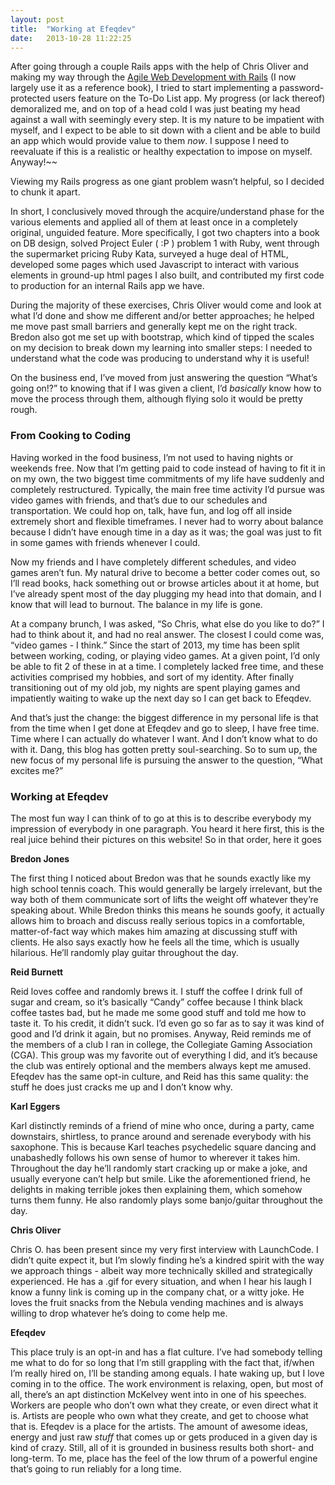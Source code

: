 ```yaml
---
layout: post
title:  "Working at Efeqdev"
date:   2013-10-28 11:22:25
---
```


After going through a couple Rails apps with the help of Chris Oliver and making my way through the [Agile Web Development with Rails](http://pragprog.com/book/rails4/agile-web-development-with-rails-4) (I now largely use it as a reference book), I tried to start implementing a password-protected users feature on the To-Do List app. My progress (or lack thereof) demoralized me, and on top of a head cold I was just beating my head against a wall with seemingly every step. It is my nature to be impatient with myself, and I expect to be able to sit down with a client and be able to build an app which would provide value to them _now_. I suppose I need to reevaluate if this is a realistic or healthy expectation to impose on myself. Anyway!~~

Viewing my Rails progress as one giant problem wasn’t helpful, so I decided to chunk it apart.

In short, I conclusively moved through the acquire/understand phase for the various elements and applied all of them at least once in a completely original, unguided feature. More specifically, I got two chapters into a book on DB design, solved Project Euler ( :P ) problem 1 with Ruby, went through the supermarket pricing Ruby Kata, surveyed a huge deal of HTML, developed some pages which used Javascript to interact with various elements in ground-up html pages I also built, and contributed my first code to production for an internal Rails app we have.

During the majority of these exercises, Chris Oliver would come and look at what I’d done and show me different and/or better approaches; he helped me move past small barriers and generally kept me on the right track. Bredon also got me set up with bootstrap, which kind of tipped the scales on my decision to break down my learning into smaller steps: I needed to understand what the code was producing to understand why it is useful!

On the business end, I’ve moved from just answering the question “What’s going on!?” to knowing that if I was given a client, I’d _basically_ know how to move the process through them, although flying solo it would be pretty rough.

### From Cooking to Coding

Having worked in the food business, I’m not used to having nights or weekends free. Now that I’m getting paid to code instead of having to fit it in on my own, the two biggest time commitments of my life have suddenly and completely restructured. Typically, the main free time activity I’d pursue was video games with friends, and that’s due to our schedules and transportation. We could hop on, talk, have fun, and log off all inside extremely short and flexible timeframes. I never had to worry about balance because I didn’t have enough time in a day as it was; the goal was just to fit in some games with friends whenever I could.

Now my friends and I have completely different schedules, and video games aren’t fun. My natural drive to become a better coder comes out, so I’ll read books, hack something out or browse articles about it at home, but I’ve already spent most of the day plugging my head into that domain, and I know that will lead to burnout. The balance in my life is gone.

At a company brunch, I was asked, “So Chris, what else do you like to do?” I had to think about it, and had no real answer. The closest I could come was, “video games - I think.” Since the start of 2013, my time has been split between working, coding, or playing video games. At a given point, I’d only be able to fit 2 of these in at a time. I completely lacked free time, and these activities comprised my hobbies, and sort of my identity. After finally transitioning out of my old job, my nights are spent playing games and impatiently waiting to wake up the next day so I can get back to Efeqdev.

And that’s just the change: the biggest difference in my personal life is that from the time when I get done at Efeqdev and go to sleep, I have free time. Time where I can actually do whatever I want. And I don’t know what to do with it. Dang, this blog has gotten pretty soul-searching. So to sum up, the new focus of my personal life is pursuing the answer to the question, “What excites me?”

### Working at Efeqdev

The most fun way I can think of to go at this is to describe everybody my impression of everybody in one paragraph. You heard it here first, this is the real juice behind their pictures on this website! So in that order, here it goes

**Bredon Jones**

The first thing I noticed about Bredon was that he sounds exactly like my high school tennis coach. This would generally be largely irrelevant, but the way both of them communicate sort of lifts the weight off whatever they’re speaking about. While Bredon thinks this means he sounds goofy, it actually allows him to broach and discuss really serious topics in a comfortable, matter-of-fact way which makes him amazing at discussing stuff with clients. He also says exactly how he feels all the time, which is usually hilarious. He’ll randomly play guitar throughout the day.

**Reid Burnett**

Reid loves coffee and randomly brews it. I stuff the coffee I drink full of sugar and cream, so it’s basically “Candy” coffee because I think black coffee tastes bad, but he made me some good stuff and told me how to taste it. To his credit, it didn’t suck. I’d even go so far as to say it was kind of good and I’d drink it again, but no promises. Anyway, Reid reminds me of the members of a club I ran in college, the Collegiate Gaming Association (CGA). This group was my favorite out of everything I did, and it’s because the club was entirely optional and the members always kept me amused. Efeqdev has the same opt-in culture, and Reid has this same quality: the stuff he does just cracks me up and I don’t know why.

**Karl Eggers**

Karl distinctly reminds of a friend of mine who once, during a party, came downstairs, shirtless, to prance around and serenade everybody with his saxophone. This is because Karl teaches psychedelic square dancing and unabashedly follows his own sense of humor to wherever it takes him. Throughout the day he’ll randomly start cracking up or make a joke, and usually everyone can’t help but smile. Like the aforementioned friend, he delights in making terrible jokes then explaining them, which somehow turns them funny. He also randomly plays some banjo/guitar throughout the day.

**Chris Oliver**

Chris O. has been present since my very first interview with LaunchCode. I didn’t quite expect it, but I’m slowly finding he’s a kindred spirit with the way we approach things - albeit way more technically skilled and strategically experienced. He has a .gif for every situation, and when I hear his laugh I know a funny link is coming up in the company chat, or a witty joke. He loves the fruit snacks from the Nebula vending machines and is always willing to drop whatever he’s doing to come help me.

**Efeqdev**

This place truly is an opt-in and has a flat culture. I’ve had somebody telling me what to do for so long that I’m still grappling with the fact that, if/when I’m really hired on, I’ll be standing among equals. I hate waking up, but I love coming in to the office. The work environment is relaxing, open, but most of all, there’s an apt distinction McKelvey went into in one of his speeches. Workers are people who don’t own what they create, or even direct what it is. Artists are people who own what they create, and get to choose what that is. Efeqdev is a place for the artists. The amount of awesome ideas, energy and just raw _stuff_ that comes up or gets produced in a given day is kind of crazy. Still, all of it is grounded in business results both short- and long-term. To me, place has the feel of the low thrum of a powerful engine that’s going to run reliably for a long time.


